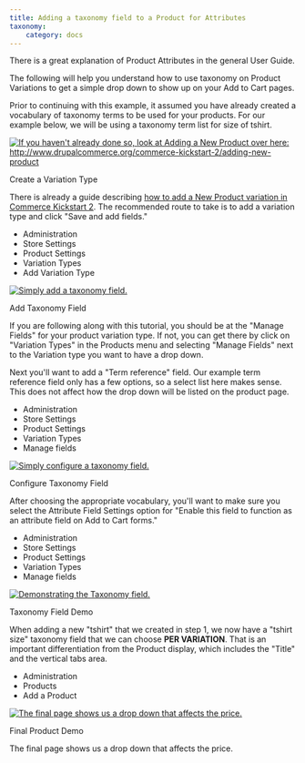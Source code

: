 ```yaml
---
title: Adding a taxonomy field to a Product for Attributes
taxonomy:
    category: docs
---
```


<div class="docs-enhanced">
<p>There is a great explanation of <a hreg="/user-guide/product-attributes-variations">Product Attributes</a> in the general User Guide. </p>

<p>The following will help you understand how to use taxonomy on Product Variations to get a simple drop down to show up on your Add to Cart pages.</p>

<p>Prior to continuing with this example, it assumed you have already created a vocabulary of taxonomy terms to be used for your products. For our example below, we will be using a taxonomy term list for size of tshirt.</p>

<div class="screenshot screenshot-caption">
    <div class="img">
        <a href="/sites/default/files/docs/CK-Product-Variations-01.png">
          <img src="/sites/default/files/docs/CK-Product-Variations-01.png" alt="If you haven't already done so, look at Adding a New Product over here: http://www.drupalcommerce.org/commerce-kickstart-2/adding-new-product" />
       </a>
    </div>
    <div class="caption">
        <p class="caption-title">Create a Variation Type</p>
        <p>There is already a guide describing <a href="/commerce-kickstart-2/adding-new-product">how to add a New Product variation in Commerce Kickstart 2</a>. The recommended route to take is to add a variation type and click "Save and add fields."</p>
    </div>
    <ul class="screenshot_breadcrumbs">
        <li class="first">Administration</li>
        <li>Store Settings</li>
        <li>Product Settings</li>
        <li>Variation Types</li>
        <li class="last">Add Variation Type</li>
    </ul>
</div>
<div class="screenshot screenshot-caption">
    <div class="img">
        <a href="/sites/default/files/docs/CK-Product-Variations-02.png">
          <img src="/sites/default/files/docs/CK-Product-Variations-02.png" alt="Simply add a taxonomy field." />
       </a>
    </div>
    <div class="caption">
        <p class="caption-title">Add Taxonomy Field</p>
        <p>If you are following along with this tutorial, you should be at the "Manage Fields" for your product variation type. If not, you can get there by click on "Variation Types" in the Products menu and selecting "Manage Fields" next to the Variation type you want to have a drop down.</p>
        <p>Next you'll want to add a "Term reference" field. Our example term reference field only has a few options, so a select list here makes sense. This does not affect how the drop down will be listed on the product page.</p>
    </div>
    <ul class="screenshot_breadcrumbs">
        <li class="first">Administration</li>
        <li>Store Settings</li>
        <li>Product Settings</li>
        <li>Variation Types</li>
        <li class="last">Manage fields</li>
    </ul>
</div>
<div class="screenshot screenshot-caption">
    <div class="img">
        <a href="/sites/default/files/docs/CK-Product-Variations-03.png">
          <img src="/sites/default/files/docs/CK-Product-Variations-03.png" alt="Simply configure a taxonomy field." />
       </a>
    </div>
    <div class="caption">
        <p class="caption-title">Configure Taxonomy Field</p>
        <p>After choosing the appropriate vocabulary, you'll want to make sure you select the Attribute Field Settings option for "Enable this field to function as an attribute field on Add to Cart forms."</p>
    </div>
    <ul class="screenshot_breadcrumbs">
        <li class="first">Administration</li>
        <li>Store Settings</li>
        <li>Product Settings</li>
        <li>Variation Types</li>
        <li class="last">Manage fields</li>
    </ul>
</div>
<div class="screenshot screenshot-caption">
    <div class="img">
        <a href="/sites/default/files/docs/CK-Product-Variations-04.png">
          <img src="/sites/default/files/docs/CK-Product-Variations-04.png" alt="Demonstrating the Taxonomy field." />
       </a>
    </div>
    <div class="caption">
        <p class="caption-title">Taxonomy Field Demo</p>
        <p>When adding a new "tshirt" that we created in step 1, we now have a "tshirt size" taxonomy field that we can choose <strong>PER VARIATION</strong>. That is an important differentiation from the Product display, which includes the "Title" and the vertical tabs area.</p>
    </div>
    <ul class="screenshot_breadcrumbs">
        <li class="first">Administration</li>
        <li>Products</li>
        <li class="last">Add a Product</li>
    </ul>
</div>
<div class="screenshot screenshot-caption">
    <div class="img">
        <a href="/sites/default/files/docs/CK-Product-Variations-05.png">
          <img src="/sites/default/files/docs/CK-Product-Variations-05.png" alt="The final page shows us a drop down that affects the price." />
       </a>
    </div>
    <div class="caption">
        <p class="caption-title">Final Product Demo</p>
        <p>The final page shows us a drop down that affects the price.</p>
    </div>
</div>

</div>